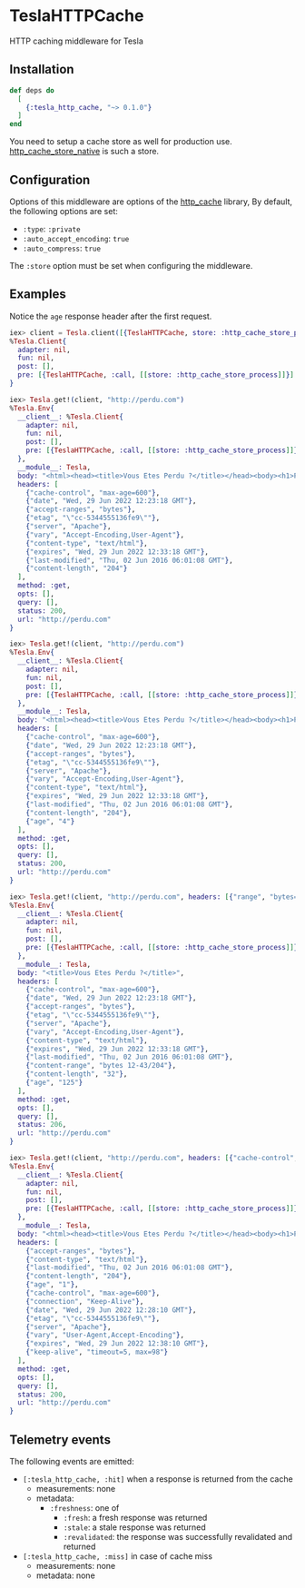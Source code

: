 # TeslaHTTPCache

HTTP caching middleware for Tesla

## Installation

```elixir
def deps do
  [
    {:tesla_http_cache, "~> 0.1.0"}
  ]
end
```

You need to setup a cache store as well for production use.
[http_cache_store_native](https://github.com/tanguilp/http_cache_store_native) is such a
store.

## Configuration

Options of this middleware are options of the [http_cache](https://hexdocs.pm/http_cache)
library, By default, the following options are set:
- `:type`: `:private`
- `:auto_accept_encoding`: `true`
- `:auto_compress`: `true`

The `:store` option must be set when configuring the middleware.

## Examples

Notice the `age` response header after the first request.

```elixir
iex> client = Tesla.client([{TeslaHTTPCache, store: :http_cache_store_process}])
%Tesla.Client{
  adapter: nil,
  fun: nil,
  post: [],
  pre: [{TeslaHTTPCache, :call, [[store: :http_cache_store_process]]}]
}

iex> Tesla.get!(client, "http://perdu.com")
%Tesla.Env{
  __client__: %Tesla.Client{
    adapter: nil,
    fun: nil,
    post: [],
    pre: [{TeslaHTTPCache, :call, [[store: :http_cache_store_process]]}]
  },
  __module__: Tesla,
  body: "<html><head><title>Vous Etes Perdu ?</title></head><body><h1>Perdu sur l'Internet ?</h1><h2>Pas de panique, on va vous aider</h2><strong><pre>    * <----- vous &ecirc;tes ici</pre></strong></body></html>\n",
  headers: [
    {"cache-control", "max-age=600"},
    {"date", "Wed, 29 Jun 2022 12:23:18 GMT"},
    {"accept-ranges", "bytes"},
    {"etag", "\"cc-5344555136fe9\""},
    {"server", "Apache"},
    {"vary", "Accept-Encoding,User-Agent"},
    {"content-type", "text/html"},
    {"expires", "Wed, 29 Jun 2022 12:33:18 GMT"},
    {"last-modified", "Thu, 02 Jun 2016 06:01:08 GMT"},
    {"content-length", "204"}
  ],
  method: :get,
  opts: [],
  query: [],
  status: 200,
  url: "http://perdu.com"
}

iex> Tesla.get!(client, "http://perdu.com")
%Tesla.Env{
  __client__: %Tesla.Client{
    adapter: nil,
    fun: nil,
    post: [],
    pre: [{TeslaHTTPCache, :call, [[store: :http_cache_store_process]]}]
  },
  __module__: Tesla,
  body: "<html><head><title>Vous Etes Perdu ?</title></head><body><h1>Perdu sur l'Internet ?</h1><h2>Pas de panique, on va vous aider</h2><strong><pre>    * <----- vous &ecirc;tes ici</pre></strong></body></html>\n",
  headers: [
    {"cache-control", "max-age=600"},
    {"date", "Wed, 29 Jun 2022 12:23:18 GMT"},
    {"accept-ranges", "bytes"},
    {"etag", "\"cc-5344555136fe9\""},
    {"server", "Apache"},
    {"vary", "Accept-Encoding,User-Agent"},
    {"content-type", "text/html"},
    {"expires", "Wed, 29 Jun 2022 12:33:18 GMT"},
    {"last-modified", "Thu, 02 Jun 2016 06:01:08 GMT"},
    {"content-length", "204"},
    {"age", "4"}
  ],
  method: :get,
  opts: [],
  query: [],
  status: 200,
  url: "http://perdu.com"
}

iex> Tesla.get!(client, "http://perdu.com", headers: [{"range", "bytes=12-43"}])
%Tesla.Env{
  __client__: %Tesla.Client{
    adapter: nil,
    fun: nil,
    post: [],
    pre: [{TeslaHTTPCache, :call, [[store: :http_cache_store_process]]}]
  },
  __module__: Tesla,
  body: "<title>Vous Etes Perdu ?</title>",
  headers: [
    {"cache-control", "max-age=600"},
    {"date", "Wed, 29 Jun 2022 12:23:18 GMT"},
    {"accept-ranges", "bytes"},
    {"etag", "\"cc-5344555136fe9\""},
    {"server", "Apache"},
    {"vary", "Accept-Encoding,User-Agent"},
    {"content-type", "text/html"},
    {"expires", "Wed, 29 Jun 2022 12:33:18 GMT"},
    {"last-modified", "Thu, 02 Jun 2016 06:01:08 GMT"},
    {"content-range", "bytes 12-43/204"},
    {"content-length", "32"},
    {"age", "125"}
  ],
  method: :get,
  opts: [],
  query: [],
  status: 206,
  url: "http://perdu.com"
}

iex> Tesla.get!(client, "http://perdu.com", headers: [{"cache-control", "no-cache"}])
%Tesla.Env{
  __client__: %Tesla.Client{
    adapter: nil,
    fun: nil,
    post: [],
    pre: [{TeslaHTTPCache, :call, [[store: :http_cache_store_process]]}]
  },
  __module__: Tesla,
  body: "<html><head><title>Vous Etes Perdu ?</title></head><body><h1>Perdu sur l'Internet ?</h1><h2>Pas de panique, on va vous aider</h2><strong><pre>    * <----- vous &ecirc;tes ici</pre></strong></body></html>\n",
  headers: [
    {"accept-ranges", "bytes"},
    {"content-type", "text/html"},
    {"last-modified", "Thu, 02 Jun 2016 06:01:08 GMT"},
    {"content-length", "204"},
    {"age", "1"},
    {"cache-control", "max-age=600"},
    {"connection", "Keep-Alive"},
    {"date", "Wed, 29 Jun 2022 12:28:10 GMT"},
    {"etag", "\"cc-5344555136fe9\""},
    {"server", "Apache"},
    {"vary", "User-Agent,Accept-Encoding"},
    {"expires", "Wed, 29 Jun 2022 12:38:10 GMT"},
    {"keep-alive", "timeout=5, max=98"}
  ],
  method: :get,
  opts: [],
  query: [],
  status: 200,
  url: "http://perdu.com"
}
```

## Telemetry events

The following events are emitted:
- `[:tesla_http_cache, :hit]` when a response is returned from the cache
  - measurements: none
  - metadata:
    - `:freshness`: one of
      - `:fresh`: a fresh response was returned
      - `:stale`: a stale response was returned
      - `:revalidated`: the response was successfully revalidated and returned
- `[:tesla_http_cache, :miss]` in case of cache miss
  - measurements: none
  - metadata: none
